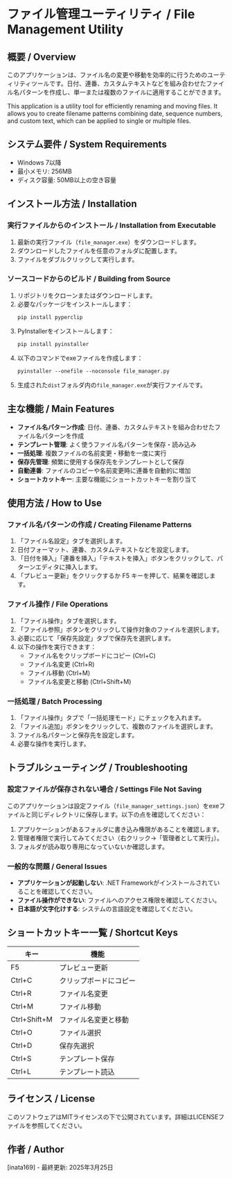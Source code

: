 # ファイル管理ユーティリティ / File Management Utility

## 概要 / Overview

このアプリケーションは、ファイル名の変更や移動を効率的に行うためのユーティリティツールです。日付、連番、カスタムテキストなどを組み合わせたファイル名パターンを作成し、単一または複数のファイルに適用することができます。

This application is a utility tool for efficiently renaming and moving files. It allows you to create filename patterns combining date, sequence numbers, and custom text, which can be applied to single or multiple files.

## システム要件 / System Requirements

- Windows 7以降
- 最小メモリ: 256MB
- ディスク容量: 50MB以上の空き容量

## インストール方法 / Installation

### 実行ファイルからのインストール / Installation from Executable

1. 最新の実行ファイル（`file_manager.exe`）をダウンロードします。
2. ダウンロードしたファイルを任意のフォルダに配置します。
3. ファイルをダブルクリックして実行します。

### ソースコードからのビルド / Building from Source

1. リポジトリをクローンまたはダウンロードします。
2. 必要なパッケージをインストールします：
   ```
   pip install pyperclip
   ```
3. PyInstallerをインストールします：
   ```
   pip install pyinstaller
   ```
4. 以下のコマンドでexeファイルを作成します：
   ```
   pyinstaller --onefile --noconsole file_manager.py
   ```
5. 生成された`dist`フォルダ内の`file_manager.exe`が実行ファイルです。

## 主な機能 / Main Features

- **ファイル名パターン作成**: 日付、連番、カスタムテキストを組み合わせたファイル名パターンを作成
- **テンプレート管理**: よく使うファイル名パターンを保存・読み込み
- **一括処理**: 複数ファイルの名前変更・移動を一度に実行
- **保存先管理**: 頻繁に使用する保存先をテンプレートとして保存
- **自動連番**: ファイルのコピーや名前変更時に連番を自動的に増加
- **ショートカットキー**: 主要な機能にショートカットキーを割り当て

## 使用方法 / How to Use

### ファイル名パターンの作成 / Creating Filename Patterns

1. 「ファイル名設定」タブを選択します。
2. 日付フォーマット、連番、カスタムテキストなどを設定します。
3. 「日付を挿入」「連番を挿入」「テキストを挿入」ボタンをクリックして、パターンエディタに挿入します。
4. 「プレビュー更新」をクリックするか F5 キーを押して、結果を確認します。

### ファイル操作 / File Operations

1. 「ファイル操作」タブを選択します。
2. 「ファイル参照」ボタンをクリックして操作対象のファイルを選択します。
3. 必要に応じて「保存先設定」タブで保存先を選択します。
4. 以下の操作を実行できます：
   - ファイル名をクリップボードにコピー (Ctrl+C)
   - ファイル名変更 (Ctrl+R)
   - ファイル移動 (Ctrl+M)
   - ファイル名変更と移動 (Ctrl+Shift+M)

### 一括処理 / Batch Processing

1. 「ファイル操作」タブで「一括処理モード」にチェックを入れます。
2. 「ファイル追加」ボタンをクリックして、複数のファイルを選択します。
3. ファイル名パターンと保存先を設定します。
4. 必要な操作を実行します。

## トラブルシューティング / Troubleshooting

### 設定ファイルが保存されない場合 / Settings File Not Saving

このアプリケーションは設定ファイル（`file_manager_settings.json`）をexeファイルと同じディレクトリに保存します。以下の点を確認してください：

1. アプリケーションがあるフォルダに書き込み権限があることを確認します。
2. 管理者権限で実行してみてください（右クリック→「管理者として実行」）。
3. フォルダが読み取り専用になっていないか確認します。

### 一般的な問題 / General Issues

- **アプリケーションが起動しない**: .NET Frameworkがインストールされていることを確認してください。
- **ファイル操作ができない**: ファイルへのアクセス権限を確認してください。
- **日本語が文字化けする**: システムの言語設定を確認してください。

## ショートカットキー一覧 / Shortcut Keys

| キー | 機能 |
|------|------|
| F5 | プレビュー更新 |
| Ctrl+C | クリップボードにコピー |
| Ctrl+R | ファイル名変更 |
| Ctrl+M | ファイル移動 |
| Ctrl+Shift+M | ファイル名変更と移動 |
| Ctrl+O | ファイル選択 |
| Ctrl+D | 保存先選択 |
| Ctrl+S | テンプレート保存 |
| Ctrl+L | テンプレート読込 |

## ライセンス / License

このソフトウェアはMITライセンスの下で公開されています。詳細はLICENSEファイルを参照してください。

## 作者 / Author

[inata169] - 最終更新: 2025年3月25日
